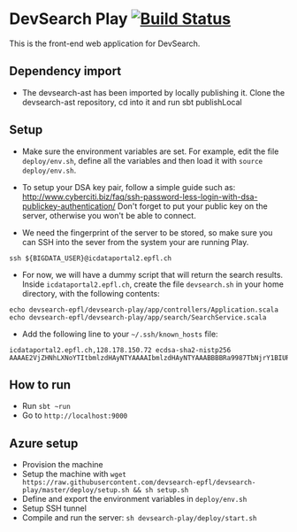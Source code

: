 # DevSearch Play [![Build Status](https://travis-ci.org/devsearch-epfl/devsearch-play.svg?branch=master)](https://travis-ci.org/devsearch-epfl/devsearch-play)

This is the front-end web application for DevSearch.

## Dependency import

- The devsearch-ast has been imported by locally publishing it. Clone the devsearch-ast repository, cd into it and run sbt publishLocal

## Setup

- Make sure the environment variables are set. For example, edit the file `deploy/env.sh`, define all the variables and then load it with `source deploy/env.sh`.

- To setup your DSA key pair, follow a simple guide such as: http://www.cyberciti.biz/faq/ssh-password-less-login-with-dsa-publickey-authentication/
Don't forget to put your public key on the server, otherwise you won't be able to connect.

- We need the fingerprint of the server to be stored, so make sure you can SSH into the sever from the system your are running Play.
```
ssh ${BIGDATA_USER}@icdataportal2.epfl.ch
```
- For now, we will have a dummy script that will return the search results. Inside `icdataportal2.epfl.ch`, create the file `devsearch.sh` in your home directory, with the following contents:
```
echo devsearch-epfl/devsearch-play/app/controllers/Application.scala
echo devsearch-epfl/devsearch-play/app/search/SearchService.scala
```
- Add the following line to your `~/.ssh/known_hosts` file:
```
icdataportal2.epfl.ch,128.178.150.72 ecdsa-sha2-nistp256 AAAAE2VjZHNhLXNoYTItbmlzdHAyNTYAAAAIbmlzdHAyNTYAAABBBBRa9987TbNjrY1BIUR+B3YTdvHM84z1qKVY0GMgqHvFNfXW+Puh51qve2sKBvZBnrxJYykcN7WKpbkGityZIF4=
```

## How to run

- Run `sbt ~run`
- Go to `http://localhost:9000`

## Azure setup

- Provision the machine
- Setup the machine with
```wget https://raw.githubusercontent.com/devsearch-epfl/devsearch-play/master/deploy/setup.sh && sh setup.sh```
- Define and export the environment variables in `deploy/env.sh`
- Setup SSH tunnel
- Compile and run the server:
```sh devsearch-play/deploy/start.sh```
